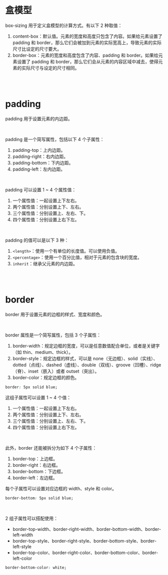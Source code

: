 # 盒模型

box-sizing 用于定义盒模型的计算方式。有以下 2 种取值：

1.  content-box：默认值。元素的宽度和高度只包含了内容。如果给元素设置了 padding 和 border，那么它们会被加到元素的实际宽高上，导致元素的实际尺寸比设定的尺寸要大。
2.  border-box：元素的宽度和高度包含了内容、padding 和 border。如果给元素设置了 padding 和 border，那么它们会从元素的内容区域中减去，使得元素的实际尺寸与设定的尺寸相同。

<br><br>

# padding

padding 用于设置元素的内边距。

<br>

padding 是一个简写属性，包括以下 4 个子属性：

1.  padding-top：上内边距。
2.  padding-right：右内边距。
3.  padding-bottom：下内边距。
4.  padding-left：左内边距。

<br>

padding 可以设置 1 ~ 4 个属性值：

1. 一个属性值：一起设置上下左右。
2. 两个属性值：分别设置上下、左右。
3. 三个属性值：分别设置上、左右、下。
4. 四个属性值：分别设置上右下左。

<br>

padding 的值可以是以下 3 种：

1.  `<length>`：使用一个有单位的长度值。可以使用负值。
2.  `<percentage>`：使用一个百分比值，相对于元素的包含块的宽度。
3.  `inherit`：继承父元素的内边距。

<br><br>

# border

border 用于设置元素的边框的样式、宽度和颜色。

<br>

border 属性是一个简写属性，包括 3 个子属性：

1.  border-width：规定边框的宽度，可以是任意数值配合单位，或者是关键字（如 thin、medium、thick）。
2.  border-style：规定边框的样式，可以是 none（无边框）、solid（实线）、dotted（点线）、dashed（虚线）、double（双线）、groove（凹槽）、ridge（脊）、inset（嵌入）或者 outset（突出）。
3.  border-color：规定边框的颜色。

```css
border: 5px solid blue;
```

这组子属性可以设置 1 ~ 4 个值：

1. 一个属性值：一起设置上下左右。
2. 两个属性值：分别设置上下、左右。
3. 三个属性值：分别设置上、左右、下。
4. 四个属性值：分别设置上右下左。

<br>

此外，border 还能被拆分为如下 4 个子属性：

1.  border-top：上边框。
2.  border-right：右边框。
3.  border-bottom：下边框。
4.  border-left：左边框。

每个子属性可以设置对应边框的 width、style 和 color。

```css
border-bottom: 5px solid blue;
```

<br>

2 组子属性可以搭配使用：

-   border-top-width、border-right-width、border-bottom-width、border-left-width
-   border-top-style、border-right-style、border-bottom-style、border-left-style
-   border-top-color、border-right-color、border-bottom-color、border-left-color

```css
border-bottom-color: white;
```

<br>
